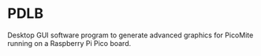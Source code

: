 # PDLB
 Desktop GUI software program to generate advanced graphics for  PicoMite running on a Raspberry Pi Pico board.
